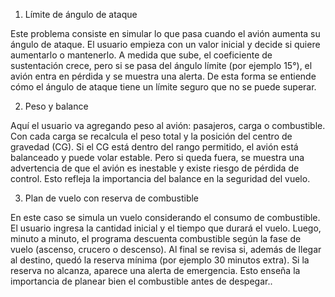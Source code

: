 1. Límite de ángulo de ataque

Este problema consiste en simular lo que pasa cuando el avión aumenta su ángulo de ataque.
El usuario empieza con un valor inicial y decide si quiere aumentarlo o mantenerlo. A medida que sube, el coeficiente de sustentación crece, pero si se pasa del ángulo límite (por ejemplo 15°), el avión entra en pérdida y se muestra una alerta.
De esta forma se entiende cómo el ángulo de ataque tiene un límite seguro que no se puede superar.

2. Peso y balance

Aquí el usuario va agregando peso al avión: pasajeros, carga o combustible. Con cada carga se recalcula el peso total y la posición del centro de gravedad (CG).
Si el CG está dentro del rango permitido, el avión está balanceado y puede volar estable. Pero si queda fuera, se muestra una advertencia de que el avión es inestable y existe riesgo de pérdida de control.
Esto refleja la importancia del balance en la seguridad del vuelo.

3. Plan de vuelo con reserva de combustible

En este caso se simula un vuelo considerando el consumo de combustible.
El usuario ingresa la cantidad inicial y el tiempo que durará el vuelo. Luego, minuto a minuto, el programa descuenta combustible según la fase de vuelo (ascenso, crucero o descenso).
Al final se revisa si, además de llegar al destino, quedó la reserva mínima (por ejemplo 30 minutos extra).
Si la reserva no alcanza, aparece una alerta de emergencia. Esto enseña la importancia de planear bien el combustible antes de despegar..